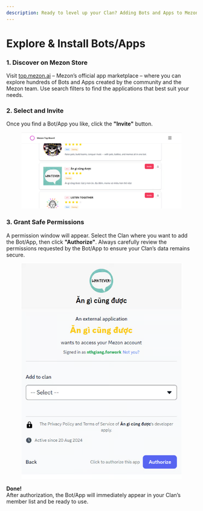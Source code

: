 ```yaml
---
description: Ready to level up your Clan? Adding Bots and Apps to Mezon is quick and easy!
---
```


# Explore & Install Bots/Apps

### **1. Discover on Mezon Store**

Visit [top.mezon.ai](https://top.mezon.ai) – Mezon’s official app marketplace – where you can explore hundreds of Bots and Apps created by the community and the Mezon team. Use search filters to find the applications that best suit your needs.

### **2. Select and Invite**

Once you find a Bot/App you like, click the **"Invite"** button.

<figure><img src="../.gitbook/assets/image (151).png" alt=""><figcaption></figcaption></figure>

### **3. Grant Safe Permissions**

A permission window will appear. Select the Clan where you want to add the Bot/App, then click **"Authorize"**. Always carefully review the permissions requested by the Bot/App to ensure your Clan’s data remains secure.

<figure><img src="../.gitbook/assets/image (152).png" alt=""><figcaption></figcaption></figure>

**Done!**\
After authorization, the Bot/App will immediately appear in your Clan’s member list and be ready to use.

